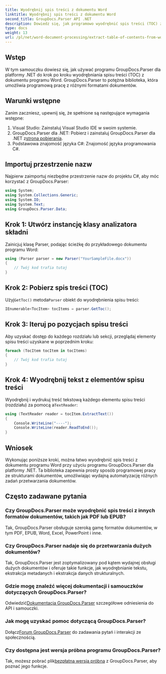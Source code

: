 ```yaml
---
title: Wyodrębnij spis treści z dokumentu Word
linktitle: Wyodrębnij spis treści z dokumentu Word
second_title: GroupDocs.Parser API .NET
description: Dowiedz się, jak programowo wyodrębnić spis treści (TOC) z dokumentów programu Word przy użyciu narzędzia GroupDocs.Parser dla platformy .NET.
type: docs
weight: 13
url: /pl/net/word-document-processing/extract-table-of-contents-from-word-document/
---
```

## Wstęp
W tym samouczku dowiesz się, jak używać programu GroupDocs.Parser dla platformy .NET do krok po kroku wyodrębniania spisu treści (TOC) z dokumentu programu Word. GroupDocs.Parser to potężna biblioteka, która umożliwia programową pracę z różnymi formatami dokumentów.
## Warunki wstępne
Zanim zaczniesz, upewnij się, że spełnione są następujące wymagania wstępne:
1. Visual Studio: Zainstaluj Visual Studio IDE w swoim systemie.
2.  GroupDocs.Parser dla .NET: Pobierz i zainstaluj GroupDocs.Parser dla .NET z[strona pobierania](https://releases.groupdocs.com/parser/net/).
3. Podstawowa znajomość języka C#: Znajomość języka programowania C#.

## Importuj przestrzenie nazw
Najpierw zaimportuj niezbędne przestrzenie nazw do projektu C#, aby móc korzystać z GroupDocs.Parser:
```csharp
using System;
using System.Collections.Generic;
using System.IO;
using System.Text;
using GroupDocs.Parser.Data;
```
## Krok 1: Utwórz instancję klasy analizatora składni
Zainicjuj klasę Parser, podając ścieżkę do przykładowego dokumentu programu Word:
```csharp
using (Parser parser = new Parser("YourSampleFile.docx"))
{
    // Twój kod trafia tutaj
}
```
## Krok 2: Pobierz spis treści (TOC)
 Użyj`GetToc()` metoda`Parser` obiekt do wyodrębnienia spisu treści:
```csharp
IEnumerable<TocItem> tocItems = parser.GetToc();
```
## Krok 3: Iteruj po pozycjach spisu treści
Aby uzyskać dostęp do każdego rozdziału lub sekcji, przeglądaj elementy spisu treści uzyskane w poprzednim kroku:
```csharp
foreach (TocItem tocItem in tocItems)
{
    // Twój kod trafia tutaj
}
```
## Krok 4: Wyodrębnij tekst z elementów spisu treści
 Wyodrębnij i wydrukuj treść tekstową każdego elementu spisu treści (rozdziału) za pomocą a`TextReader`:
```csharp
using (TextReader reader = tocItem.ExtractText())
{
    Console.WriteLine("----");
    Console.WriteLine(reader.ReadToEnd());
}
```

## Wniosek
Wykonując poniższe kroki, można łatwo wyodrębnić spis treści z dokumentu programu Word przy użyciu programu GroupDocs.Parser dla platformy .NET. Ta biblioteka zapewnia prosty sposób programowej pracy ze strukturami dokumentów, umożliwiając wydajną automatyzację różnych zadań przetwarzania dokumentów.

## Często zadawane pytania
### Czy GroupDocs.Parser może wyodrębnić spis treści z innych formatów dokumentów, takich jak PDF lub EPUB?
Tak, GroupDocs.Parser obsługuje szeroką gamę formatów dokumentów, w tym PDF, EPUB, Word, Excel, PowerPoint i inne.
### Czy GroupDocs.Parser nadaje się do przetwarzania dużych dokumentów?
Tak, GroupDocs.Parser jest zoptymalizowany pod kątem wydajnej obsługi dużych dokumentów i oferuje takie funkcje, jak wyodrębnianie tekstu, ekstrakcja metadanych i ekstrakcja danych strukturalnych.
### Gdzie mogę znaleźć więcej dokumentacji i samouczków dotyczących GroupDocs.Parser?
 Odwiedzić[Dokumentacja GroupDocs.Parser](https://reference.groupdocs.com/parser/net/) szczegółowe odniesienia do API i samouczki.
### Jak mogę uzyskać pomoc dotyczącą GroupDocs.Parser?
 Dołącz[Forum GroupDocs.Parser](https://forum.groupdocs.com/c/parser/17) do zadawania pytań i interakcji ze społecznością.
### Czy dostępna jest wersja próbna programu GroupDocs.Parser?
 Tak, możesz pobrać plik[bezpłatna wersja próbna](https://releases.groupdocs.com/) z GroupDocs.Parser, aby poznać jego funkcje.